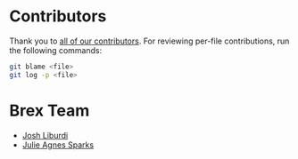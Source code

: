 # Contributors

Thank you to [all of our contributors](https://github.com/brexhq/substation/graphs/contributors). For reviewing per-file contributions, run the following commands:

```sh
git blame <file>
git log -p <file>
```

# Brex Team
* [Josh Liburdi](https://twitter.com/jshlbrd)
* [Julie Agnes Sparks](https://twitter.com/JulieASparks)
